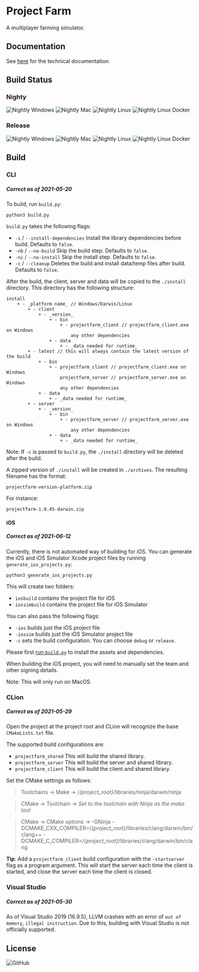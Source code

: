 # Project Farm
A multiplayer farming simulator.

## Documentation
See [here](./documentation/Documentation.md) for the technical documentation.

## Build Status
### Nighty
![Nightly Windows](https://github.com/snowmeltarcade/projectfarm/actions/workflows/build_nightly_windows.yml/badge.svg)
![Nightly Mac](https://github.com/snowmeltarcade/projectfarm/actions/workflows/build_nightly_mac.yml/badge.svg)
![Nightly Linux](https://github.com/snowmeltarcade/projectfarm/actions/workflows/build_nightly_linux.yml/badge.svg)
![Nightly Linux Docker](https://github.com/snowmeltarcade/projectfarm/actions/workflows/build_nightly_linux_docker.yml/badge.svg)

### Release
![Nightly Windows](https://github.com/snowmeltarcade/projectfarm/actions/workflows/build_release_windows.yml/badge.svg)
![Nightly Mac](https://github.com/snowmeltarcade/projectfarm/actions/workflows/build_release_mac.yml/badge.svg)
![Nightly Linux](https://github.com/snowmeltarcade/projectfarm/actions/workflows/build_release_linux.yml/badge.svg)
![Nightly Linux Docker](https://github.com/snowmeltarcade/projectfarm/actions/workflows/build_release_linux_docker.yml/badge.svg)

## Build
### CLI
##### Correct as of 2021-05-20

To build, run `build.py`:
```
python3 build.py
```

`build.py` takes the following flags:
* `-i` / `--install-dependencies`
    Install the library dependencies before build. Defaults to `false`.
* `-nb` / `--no-build`
    Skip the build step. Defaults to `false`.
* `-ni` / `--no-install`
    Skip the install step. Defaults to `false`.
* `-c` / `--cleanup`
    Deletes the build and install data/temp files after build. Defaults to `false`.

After the build, the client, server and data will be copied to the `./install` directory. This directory has the following structure:

```
install
    + - _platform name_ // Windows/Darwin/Linux
        + - client
            + - _version_
                + - bin
                    + - projectfarm_client // projectfarm_client.exe on Windows
                        any other dependencies
                + - data
                    + - _data needed for runtime_
        + - latest // this will always contain the latest version of the build
            + - bin
                + - projectfarm_client // projectfarm_client.exe on Windows
                    projectfarm_server // projectfarm_server.exe on Windows
                    any other dependencies
            + - data
                + - _data needed for runtime_
        + - server
            + - _version_
                + - bin
                    + - projectfarm_server // projectfarm_server.exe on Windows
                        any other dependencies
                + - data
                    + - _data needed for runtime_
```

Note: If `-c` is passed to `build.py`, the `./install` directory will be deleted after the build.

A zipped version of `./install` will be created in `./archives`. The resulting filename has the format:
```
projectfarm-version-platform.zip
```

For instance:
```
projectfarm-1.0.45-darwin.zip
```

#### iOS
##### Correct as of 2021-06-12
Currently, there is not automated way of building for iOS. You can generate the iOS and iOS Simulator Xcode project files by running `generate_ios_projects.py`:

```
python3 generate_ios_projects.py
```

This will create two folders:

* `iosbuild` contains the project file for iOS
* `iossimbuild` contains the project file for iOS Simulator

You can also pass the following flags:

* `-ios` builds just the iOS project file
* `-iossim` builds just the iOS Simulator project file
* `-c` sets the build configuration. You can choose `debug` or `release`.

Please first [run `build.py`](#build) to install the assets and dependencies.

When building the iOS project, you will need to manually set the team and other signing details.

Note: This will only run on MacOS.

### CLion
##### Correct as of 2021-05-29
Open the project at the project root and CLion will recognize the base `CMakeLists.txt` file.

The supported build configurations are:

* `projectfarm_shared` This will build the shared library.
* `projectfarm_server` This will build the server and shared library.
* `projectfarm_client` This will build the client and shared library.

Set the CMake settings as follows:

> Toolchains -> Make -> /*{project_root}*/libraries/ninja/darwin/ninja

> CMake -> Toolchain -> *Set to the toolchain with Ninja as the make tool*

> CMake -> CMake options -> -GNinja -DCMAKE_CXX_COMPILER=/*{project_root}*/libraries/clang/darwin/bin/clang++ -DCMAKE_C_COMPILER=/*{project_root}*/libraries/clang/darwin/bin/clang

**Tip**: Add a `projectfarm_client` build configuration with the `-startserver` flag as a program argument. This will start the server each time the client is started, and close the server each time the client is closed.

### Visual Studio
##### Correct as of 2021-05-30
As of Visual Studio 2019 (16.9.5), LLVM crashes with an error of `out of memory`, `illegal instruction`. Due to this, building with Visual Studio is not officially supported.

## License

![GitHub](https://img.shields.io/github/license/snowmeltarcade/projectfarm?style=plastic)

